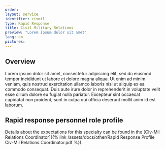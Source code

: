 ```yaml
---
order: 
layout: service
identifier: civmil
type: Rapid Response
title: Civil Military Relations
preview: "Lorem ipsum dolor sit amet"
lang: en
pictures:
---
```


## Overview

Lorem ipsum dolor sit amet, consectetur adipiscing elit, sed do eiusmod tempor incididunt ut labore et dolore magna aliqua. Ut enim ad minim veniam, quis nostrud exercitation ullamco laboris nisi ut aliquip ex ea commodo consequat. Duis aute irure dolor in reprehenderit in voluptate velit esse cillum dolore eu fugiat nulla pariatur. Excepteur sint occaecat cupidatat non proident, sunt in culpa qui officia deserunt mollit anim id est laborum.

## Rapid response personnel role profile

Details about the expectations for this specialty can be found in the [Civ-Mil Relations Coordinator]({% link /assets/docs/other/Rapid Response Profile Civ-Mil Relations Coordinator.pdf %}).
